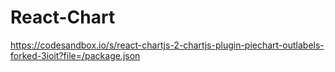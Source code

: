 # React-Chart
https://codesandbox.io/s/react-chartjs-2-chartjs-plugin-piechart-outlabels-forked-3ioit?file=/package.json
